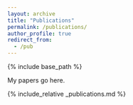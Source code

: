 ```yaml
---
layout: archive
title: "Publications"
permalink: /publications/
author_profile: true
redirect_from:
  - /pub
---
```


{% include base_path %}


My papers go here.

{% include_relative _publications.md %}
